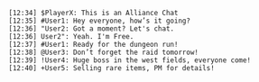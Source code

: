 <pre><code class="language-zii">[12:34] $PlayerX: This is an Alliance Chat
[12:35] #User1: Hey everyone, how’s it going?
[12:36] "User2: Got a moment? Let's chat.
[12:36] User2": Yeah. I'm Free.
[12:37] #User1: Ready for the dungeon run!
[12:38] @User3: Don’t forget the raid tomorrow!
[12:39] !User4: Huge boss in the west fields, everyone come!
[12:40] +User5: Selling rare items, PM for details!
</code></pre>